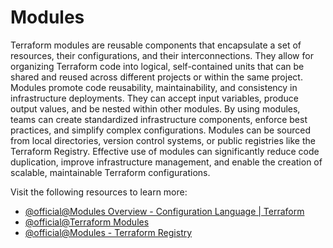 # Modules

Terraform modules are reusable components that encapsulate a set of resources, their configurations, and their interconnections. They allow for organizing Terraform code into logical, self-contained units that can be shared and reused across different projects or within the same project. Modules promote code reusability, maintainability, and consistency in infrastructure deployments. They can accept input variables, produce output values, and be nested within other modules. By using modules, teams can create standardized infrastructure components, enforce best practices, and simplify complex configurations. Modules can be sourced from local directories, version control systems, or public registries like the Terraform Registry. Effective use of modules can significantly reduce code duplication, improve infrastructure management, and enable the creation of scalable, maintainable Terraform configurations.

Visit the following resources to learn more:

- [@official@Modules Overview - Configuration Language | Terraform](https://developer.hashicorp.com/terraform/language/modules)
- [@official@Terraform Modules](https://developer.hashicorp.com/terraform/language/modules)
- [@official@Modules - Terraform Registry](https://registry.terraform.io/browse/modules)
